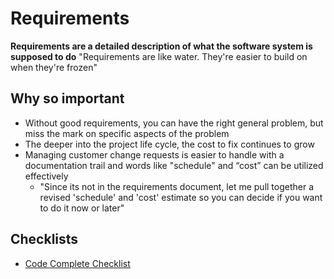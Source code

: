 # Requirements

**Requirements are a detailed description of what the software system is supposed to do**
"Requirements are like water. They're easier to build on when they're frozen"

## Why so important

* Without good requirements, you can have the right general problem, but miss the mark on specific aspects of the problem
* The deeper into the project life cycle, the cost to fix continues to grow
* Managing customer change requests is easier to handle with a documentation trail and words like "schedule" and “cost” can be utilized effectively
  * "Since its not in the requirements document, let me pull together a revised 'schedule' and 'cost' estimate so you can decide if you want to do it now or later"


## Checklists
* [Code Complete Checklist](./cc_checklist.md)
